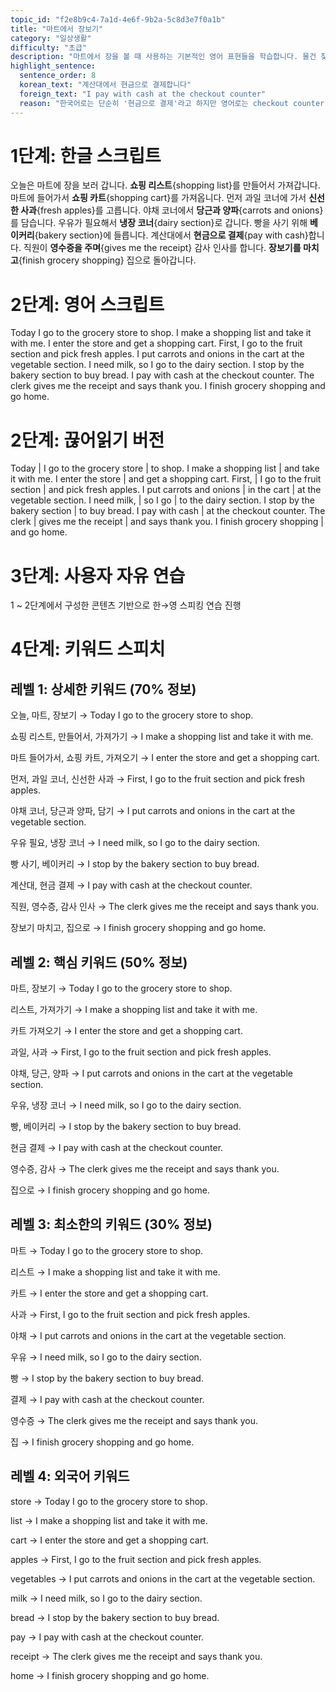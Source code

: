 ```yaml
---
topic_id: "f2e8b9c4-7a1d-4e6f-9b2a-5c8d3e7f0a1b"
title: "마트에서 장보기"
category: "일상생활"
difficulty: "초급"
description: "마트에서 장을 볼 때 사용하는 기본적인 영어 표현들을 학습합니다. 물건 찾기, 가격 묻기, 계산하기 등 실용적인 쇼핑 영어를 익힙니다."
highlight_sentence:
  sentence_order: 8
  korean_text: "계산대에서 현금으로 결제합니다"
  foreign_text: "I pay with cash at the checkout counter"
  reason: "한국어로는 단순히 '현금으로 결제'라고 하지만 영어로는 checkout counter, pay with cash 등 구체적인 표현이 필요한 문장"
---
```


# 1단계: 한글 스크립트

오늘은 마트에 장을 보러 갑니다.
**쇼핑 리스트**{shopping list}를 만들어서 가져갑니다.
마트에 들어가서 **쇼핑 카트**{shopping cart}를 가져옵니다.
먼저 과일 코너에 가서 **신선한 사과**{fresh apples}를 고릅니다.
야채 코너에서 **당근과 양파**{carrots and onions}를 담습니다.
우유가 필요해서 **냉장 코너**{dairy section}로 갑니다.
빵을 사기 위해 **베이커리**{bakery section}에 들릅니다.
계산대에서 **현금으로 결제**{pay with cash}합니다.
직원이 **영수증을 주며**{gives me the receipt} 감사 인사를 합니다.
**장보기를 마치고**{finish grocery shopping} 집으로 돌아갑니다.

# 2단계: 영어 스크립트

Today I go to the grocery store to shop.
I make a shopping list and take it with me.
I enter the store and get a shopping cart.
First, I go to the fruit section and pick fresh apples.
I put carrots and onions in the cart at the vegetable section.
I need milk, so I go to the dairy section.
I stop by the bakery section to buy bread.
I pay with cash at the checkout counter.
The clerk gives me the receipt and says thank you.
I finish grocery shopping and go home.

# 2단계: 끊어읽기 버전

Today | I go to the grocery store | to shop.
I make a shopping list | and take it with me.
I enter the store | and get a shopping cart.
First, | I go to the fruit section | and pick fresh apples.
I put carrots and onions | in the cart | at the vegetable section.
I need milk, | so I go | to the dairy section.
I stop by the bakery section | to buy bread.
I pay with cash | at the checkout counter.
The clerk | gives me the receipt | and says thank you.
I finish grocery shopping | and go home.

# 3단계: 사용자 자유 연습

1 ~ 2단계에서 구성한 콘텐츠 기반으로 한→영 스피킹 연습 진행

# 4단계: 키워드 스피치

## 레벨 1: 상세한 키워드 (70% 정보)

오늘, 마트, 장보기 → Today I go to the grocery store to shop.

쇼핑 리스트, 만들어서, 가져가기 → I make a shopping list and take it with me.

마트 들어가서, 쇼핑 카트, 가져오기 → I enter the store and get a shopping cart.

먼저, 과일 코너, 신선한 사과 → First, I go to the fruit section and pick fresh apples.

야채 코너, 당근과 양파, 담기 → I put carrots and onions in the cart at the vegetable section.

우유 필요, 냉장 코너 → I need milk, so I go to the dairy section.

빵 사기, 베이커리 → I stop by the bakery section to buy bread.

계산대, 현금 결제 → I pay with cash at the checkout counter.

직원, 영수증, 감사 인사 → The clerk gives me the receipt and says thank you.

장보기 마치고, 집으로 → I finish grocery shopping and go home.

## 레벨 2: 핵심 키워드 (50% 정보)

마트, 장보기 → Today I go to the grocery store to shop.

리스트, 가져가기 → I make a shopping list and take it with me.

카트 가져오기 → I enter the store and get a shopping cart.

과일, 사과 → First, I go to the fruit section and pick fresh apples.

야채, 당근, 양파 → I put carrots and onions in the cart at the vegetable section.

우유, 냉장 코너 → I need milk, so I go to the dairy section.

빵, 베이커리 → I stop by the bakery section to buy bread.

현금 결제 → I pay with cash at the checkout counter.

영수증, 감사 → The clerk gives me the receipt and says thank you.

집으로 → I finish grocery shopping and go home.

## 레벨 3: 최소한의 키워드 (30% 정보)

마트 → Today I go to the grocery store to shop.

리스트 → I make a shopping list and take it with me.

카트 → I enter the store and get a shopping cart.

사과 → First, I go to the fruit section and pick fresh apples.

야채 → I put carrots and onions in the cart at the vegetable section.

우유 → I need milk, so I go to the dairy section.

빵 → I stop by the bakery section to buy bread.

결제 → I pay with cash at the checkout counter.

영수증 → The clerk gives me the receipt and says thank you.

집 → I finish grocery shopping and go home.

## 레벨 4: 외국어 키워드

store → Today I go to the grocery store to shop.

list → I make a shopping list and take it with me.

cart → I enter the store and get a shopping cart.

apples → First, I go to the fruit section and pick fresh apples.

vegetables → I put carrots and onions in the cart at the vegetable section.

milk → I need milk, so I go to the dairy section.

bread → I stop by the bakery section to buy bread.

pay → I pay with cash at the checkout counter.

receipt → The clerk gives me the receipt and says thank you.

home → I finish grocery shopping and go home.